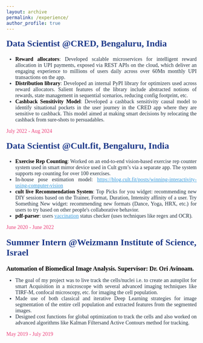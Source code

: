 ```yaml
---
layout: archive
permalink: /experience/
author_profile: true
---
```


<div style="display: flex; justify-content: center; align-items: center; margin-top: -30px">
  <!-- <div style="margin-right: 40px;">
    <img src="/assets/images/cred.jpeg" alt="CRED" style="width: 200px; height: auto;">
  </div> -->
  <div style="flex: 1; font-size: 14px; color: #212f3c; font-family: 'Times New Roman', Times, serif;">
    <h2 style="color: #1e3a8a; font-size: 24px; font-family: 'Times New Roman', Times, serif;">Data Scientist @CRED, Bengaluru, India</h2>
    <ul style="text-align: justify;">
      <li><strong style="color: black"> Reward allocators</strong>: Developed scalable microservices for intelligent reward allocation in UPI payments, exposed via REST APIs on the cloud, which deliver an engaging experience to millions of users daily across over 60Mn monthly UPI transactions on the app.</li>
      <li><strong style="color: black"> Distribution library</strong>: Developed an internal PyPI library for optimizers used across reward allocators. Salient features of the library include abstracted notions of rewards, state management in sequential scenarios, reducing config footprint, etc.</li>
      <li><strong style="color: black"> Cashback Sensitivity Model</strong>: Developed a cashback sensitivity causal model to identify situational pockets in the user journey in the CRED app where they are sensitive to cashback. This model aimed at making smart decisions by relocating the cashback from sure-shots to persuadables.</li>
    </ul>
    <p style="font-size: 14px; color: #ec407a;">July 2022 - Aug 2024</p>
  </div>
</div>


<div style="display: flex; justify-content: center; align-items: center; margin-top: -30px">
  <!-- <div style="margin-right: 40px;">
    <img src="/assets/images/cult.jpeg" alt="Cult" style="width: 200px; height: auto;">
  </div> -->
  <div style="flex: 1; font-size: 14px; color: #212f3c; font-family: 'Times New Roman', Times, serif;">
    <h2 style="color: #1e3a8a; font-size: 24px; font-family: 'Times New Roman', Times, serif;">Data Scientist @Cult.fit, Bengaluru, India</h2>
    <ul style="text-align: justify;">
      <li><strong style="color: black">Exercise Rep Counting</strong>: Worked on an end-to-end vision-based exercise rep counter system used in smart mirror device used in Cult gym’s via a separate app. The system supports rep counting for over 100 exercises.</li>
      <li>In-house pose estimation model: <a href="https://blog.cult.fit/posts/winning-interactivity-using-computer-vision" target="_blank" style="color: #3498db;">https://blog.cult.fit/posts/winning-interactivity-using-computer-vision</a></li>
      <li><strong style="color: black"> cult live Recommendation System</strong>: Top Picks for you widget: recommending new DIY sessions based on the Trainer, Format, Duration, Intensity affinity of a user. Try Something New widget: recommending new formats (Dance, Yoga, HRX, etc.) for users to try based on other people's collaborative behavior.</li>
      <li><strong style="color: black"> pdf-parser</strong>: users <a href="https://drive.google.com/file/d/1ofc58YSKjaYbMrLx-H4nfmNz3UrCzdZf/view" target="_blank" style="color: #3498db;">vaccination</a> status checker (uses techniques like regex and OCR).</li>
    </ul>
    <p style="font-size: 14px; color: #ec407a;">June 2020 - June 2022</p>
  </div>
</div>


<div style="display: flex; justify-content: center; align-items: center; margin-top: -30px">
  <!-- <div style="margin-right: 40px;">
    <img src="/assets/images/wis.jpg" alt="WIS" style="width: 200px; height: auto;">
  </div> -->
  <div style="flex: 1; font-size: 14px; color: #212f3c; font-family: 'Times New Roman', Times, serif;">
    <h2 style="color: #1e3a8a; font-size: 24px; font-family: 'Times New Roman', Times, serif;">Summer Intern @Weizmann Institute of Science, Israel</h2>
    <p><strong style="color: black; font-size: 16px;">Automation of Biomedical Image Analysis. Supervisor: Dr. Ori Avinoam.</strong></p>
    <ul style="text-align: justify;">
      <li> The goal of my project was to live track the cells/nuclei i.e. to create an autopilot for smart Acquisition in a microscope with several advanced imaging techniques like TIRF-M,  confocal microscopy, etc.  for imaging the cell population.</li>
      <li>Made use of both classical and iterative Deep Learning strategies for image segmentation of the entire cell population and extracted features from the segmented images.</li>
      <li>Designed cost functions for global optimization to track the cells and also worked on advanced algorithms like Kalman Filtersand Active Contours method for tracking.</li>
    </ul>
    <p style="font-size: 14px; color: #ec407a;">May 2019 - July 2019</p>
  </div>
</div>

